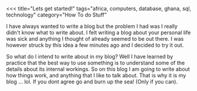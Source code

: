 <<<
title="Lets get started!"
tags="africa, computers, database, ghana, sql, technology"
category="How To do Stuff"
>>>
I have always wanted to write a blog but the problem I had was I really didn't
know what to write about. I felt writing a blog about your personal life was
sick and anything I thought of already seemed to be out there. I was however
struck by this idea a few minutes ago and I decided to try it out.
<!--more-->

So what do I intend to write about in my blog? Well I have learned by practice
that the best way to use something is to understand some of the details about
its internal workings. So on this blog I am going to write about how things
work, and anything that I like to talk about. That is why it is my blog ... lol.
If you dont agree go and burn up the sea! (Only if you can).